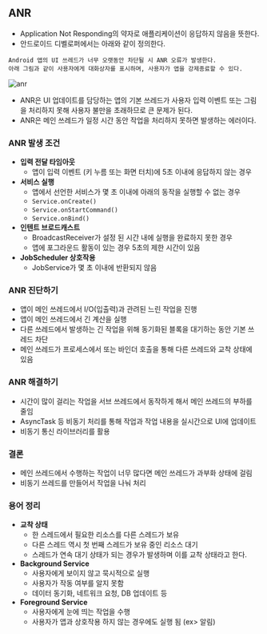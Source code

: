 
## ANR

- Application Not Responding의 약자로 애플리케이션이 응답하지 않음을 뜻한다.
- 안드로이드 디벨로퍼에서는 아래와 같이 정의한다.
```
Android 앱의 UI 쓰레드가 너무 오랫동안 차단될 시 ANR 오류가 발생한다.
아래 그림과 같이 사용자에게 대화상자를 표시하며, 사용자가 앱을 강제종료할 수 있다.
```
![anr](https://github.com/woowacourse-study/2024-android-cs-study/assets/85734140/706168e4-1819-4387-82d4-5c8cc69ddb41)

- ANR은 UI 업데이트를 담당하는 앱의 기본 쓰레드가 사용자 입력 이벤트 또는 그림을
  처리하지 못해 사용자 불만을 초래하므로 큰 문제가 된다.
- ANR은 메인 쓰레드가 일정 시간 동안 작업을 처리하지 못하면 발생하는 에러이다.

### ANR 발생 조건

- **입력 전달 타임아웃**
  - 앱이 입력 이벤트 (키 누름 또는 화면 터치)에 5초 이내에 응답하지 않는 경우
- **서비스 실행**
  - 앱에서 선언한 서비스가 몇 초 이내에 아래의 동작을 실행할 수 없는 경우
  - `Service.onCreate()`
  - `Service.onStartCommand()`
  - `Service.onBind()`
- **인텐트 브로드캐스트**
  - BroadcastReceiver가 설정 된 시간 내에 실행을 완료하지 못한 경우
  - 앱에 포그라운드 활동이 있는 경우 5초의 제한 시간이 있음
- **JobScheduler 상호작용**
  - JobService가 몇 초 이내에 반환되지 않음

### ANR 진단하기

- 앱이 메인 쓰레드에서 I/O(입출력)과 관려된 느린 작업을 진행
- 앱이 메인 쓰레드에서 긴 계산을 실행
- 다른 쓰레드에서 발생하는 긴 작업을 위해 동기화된 블록을 대기하는 동안 기본 쓰레드 차단
- 메인 쓰레드가 프로세스에서 또는 바인더 호출을 통해 다른 쓰레드와 교착 상태에 있음

### ANR 해결하기

- 시간이 많이 걸리는 작업을 서브 쓰레드에서 동작하게 해서 메인 쓰레드의 부하를 줄임
- AsyncTask 등 비동기 처리를 통해 작업과 작업 내용을 실시간으로 UI에 업데이트
- 비동기 통신 라이브러리를 활용

### 결론

- 메인 쓰레드에서 수행하는 작업이 너무 많다면 메인 쓰레드가 과부화 상태에 걸림
- 비동기 쓰레드를 만들어서 작업을 나눠 처리

### 용어 정리 

- **교착 상태**
  - 한 스레드에서 필요한 리소스를 다른 스레드가 보유
  - 다른 스레드 역시 첫 번째 스레드가 보유 중인 리소스 대기
  - 스레드가 연속 대기 상태가 되는 경우가 발생하며 이를 교착 상태라고 한다.
- **Background Service**
  - 사용자에게 보이지 않고 묵시적으로 실행
  - 사용자가 작동 여부를 알지 못함
  - 데이터 동기화, 네트워크 요청, DB 업데이트 등
- **Foreground Service**
  - 사용자에게 눈에 띄는 작업을 수행
  - 사용자가 앱과 상호작용 하지 않는 경우에도 실행 됨 (ex> 알림)

  
